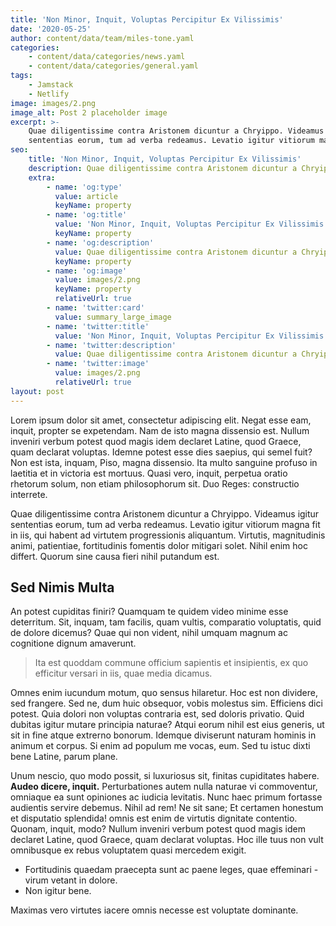 ```yaml
---
title: 'Non Minor, Inquit, Voluptas Percipitur Ex Vilissimis'
date: '2020-05-25'
author: content/data/team/miles-tone.yaml
categories:
    - content/data/categories/news.yaml
    - content/data/categories/general.yaml
tags:
    - Jamstack
    - Netlify
image: images/2.png
image_alt: Post 2 placeholder image
excerpt: >-
    Quae diligentissime contra Aristonem dicuntur a Chryippo. Videamus igitur
    sententias eorum, tum ad verba redeamus. Levatio igitur vitiorum magna.
seo:
    title: 'Non Minor, Inquit, Voluptas Percipitur Ex Vilissimis'
    description: Quae diligentissime contra Aristonem dicuntur a Chryippo
    extra:
        - name: 'og:type'
          value: article
          keyName: property
        - name: 'og:title'
          value: 'Non Minor, Inquit, Voluptas Percipitur Ex Vilissimis'
          keyName: property
        - name: 'og:description'
          value: Quae diligentissime contra Aristonem dicuntur a Chryippo
          keyName: property
        - name: 'og:image'
          value: images/2.png
          keyName: property
          relativeUrl: true
        - name: 'twitter:card'
          value: summary_large_image
        - name: 'twitter:title'
          value: 'Non Minor, Inquit, Voluptas Percipitur Ex Vilissimis'
        - name: 'twitter:description'
          value: Quae diligentissime contra Aristonem dicuntur a Chryippo
        - name: 'twitter:image'
          value: images/2.png
          relativeUrl: true
layout: post
---
```


Lorem ipsum dolor sit amet, consectetur adipiscing elit. Negat esse eam, inquit, propter se expetendam. Nam de isto magna dissensio est. Nullum inveniri verbum potest quod magis idem declaret Latine, quod Graece, quam declarat voluptas. Idemne potest esse dies saepius, qui semel fuit? Non est ista, inquam, Piso, magna dissensio. Ita multo sanguine profuso in laetitia et in victoria est mortuus. Quasi vero, inquit, perpetua oratio rhetorum solum, non etiam philosophorum sit. Duo Reges: constructio interrete.

Quae diligentissime contra Aristonem dicuntur a Chryippo. Videamus igitur sententias eorum, tum ad verba redeamus. Levatio igitur vitiorum magna fit in iis, qui habent ad virtutem progressionis aliquantum. Virtutis, magnitudinis animi, patientiae, fortitudinis fomentis dolor mitigari solet. Nihil enim hoc differt. Quorum sine causa fieri nihil putandum est.

## Sed Nimis Multa

An potest cupiditas finiri? Quamquam te quidem video minime esse deterritum. Sit, inquam, tam facilis, quam vultis, comparatio voluptatis, quid de dolore dicemus? Quae qui non vident, nihil umquam magnum ac cognitione dignum amaverunt.

> Ita est quoddam commune officium sapientis et insipientis, ex quo efficitur versari in iis, quae media dicamus.

Omnes enim iucundum motum, quo sensus hilaretur. Hoc est non dividere, sed frangere. Sed ne, dum huic obsequor, vobis molestus sim. Efficiens dici potest. Quia dolori non voluptas contraria est, sed doloris privatio. Quid dubitas igitur mutare principia naturae? Atqui eorum nihil est eius generis, ut sit in fine atque extrerno bonorum. Idemque diviserunt naturam hominis in animum et corpus. Si enim ad populum me vocas, eum. Sed tu istuc dixti bene Latine, parum plane.

Unum nescio, quo modo possit, si luxuriosus sit, finitas cupiditates habere. **Audeo dicere, inquit.** Perturbationes autem nulla naturae vi commoventur, omniaque ea sunt opiniones ac iudicia levitatis. Nunc haec primum fortasse audientis servire debemus. Nihil ad rem! Ne sit sane; Et certamen honestum et disputatio splendida! omnis est enim de virtutis dignitate contentio. Quonam, inquit, modo? Nullum inveniri verbum potest quod magis idem declaret Latine, quod Graece, quam declarat voluptas. Hoc ille tuus non vult omnibusque ex rebus voluptatem quasi mercedem exigit.

-   Fortitudinis quaedam praecepta sunt ac paene leges, quae effeminari - virum vetant in dolore.
-   Non igitur bene.

Maximas vero virtutes iacere omnis necesse est voluptate dominante.
